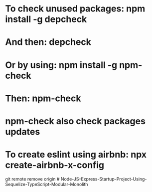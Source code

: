 # To check unused packages: npm install -g depcheck

# And then: depcheck

# Or by using: npm install -g npm-check

# Then: npm-check

# npm-check also check packages updates

# To create eslint using airbnb: npx create-airbnb-x-config

git remote remove origin
#   N o d e - J S - E x p r e s s - S t a r t u p - P r o j e c t - U s i n g - S e q u e l i z e - T y p e S c r i p t - M o d u l a r - M o n o l i t h  
 